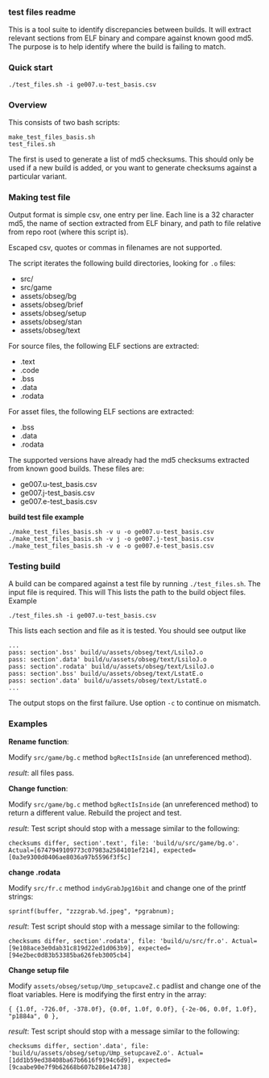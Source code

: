 ### test files readme ###

This is a tool suite to identify discrepancies between builds. It will extract relevant sections from ELF binary and compare against known good md5. The purpose is to help identify where the build is failing to match.

### Quick start ###

    ./test_files.sh -i ge007.u-test_basis.csv

### Overview ###

This consists of two bash scripts:

    make_test_files_basis.sh
    test_files.sh

The first is used to generate a list of md5 checksums. This should only be used if a new build is added, or you want to generate checksums against a particular variant.

### Making test file ###

Output format is simple csv, one entry per line. Each line is a 32 character md5, the name of section extracted from ELF binary, and path to file relative from repo root (where this script is).

Escaped csv, quotes or commas in filenames are not supported.

The script iterates the following build directories, looking for `.o` files:

- src/
- src/game
- assets/obseg/bg
- assets/obseg/brief
- assets/obseg/setup
- assets/obseg/stan
- assets/obseg/text

For source files, the following ELF sections are extracted:

- .text
- .code
- .bss
- .data
- .rodata

For asset files, the following ELF sections are extracted:

- .bss
- .data
- .rodata

The supported versions have already had the md5 checksums extracted from known good builds. These files are:

- ge007.u-test_basis.csv
- ge007.j-test_basis.csv
- ge007.e-test_basis.csv

**build test file example**

    ./make_test_files_basis.sh -v u -o ge007.u-test_basis.csv
    ./make_test_files_basis.sh -v j -o ge007.j-test_basis.csv
    ./make_test_files_basis.sh -v e -o ge007.e-test_basis.csv

### Testing build ###

A build can be compared against a test file by running `./test_files.sh`. The input file is required. This will This lists the path to the build object files. Example

    ./test_files.sh -i ge007.u-test_basis.csv

This lists each section and file as it is tested. You should see output like

    ...
    pass: section'.bss' build/u/assets/obseg/text/LsiloJ.o
    pass: section'.data' build/u/assets/obseg/text/LsiloJ.o
    pass: section'.rodata' build/u/assets/obseg/text/LsiloJ.o
    pass: section'.bss' build/u/assets/obseg/text/LstatE.o
    pass: section'.data' build/u/assets/obseg/text/LstatE.o
    ...

The output stops on the first failure. Use option `-c` to continue on mismatch.

### Examples ###

**Rename function**:

Modify `src/game/bg.c` method `bgRectIsInside` (an unreferenced method).

*result*: all files pass.

**Change function**:

Modify `src/game/bg.c` method `bgRectIsInside` (an unreferenced method) to return a different value. Rebuild the project and test.

*result*: Test script should stop with a message similar to the following:

    checksums differ, section'.text', file: 'build/u/src/game/bg.o'. Actual=[6747949109773c07983a2584101ef214], expected=[0a3e9300d0406ae8036a97b5596f3f5c]

**change .rodata**

Modify `src/fr.c` method `indyGrabJpg16bit` and change one of the printf strings:

    sprintf(buffer, "zzzgrab.%d.jpeg", *pgrabnum);

*result*: Test script should stop with a message similar to the following:

    checksums differ, section'.rodata', file: 'build/u/src/fr.o'. Actual=[9e108ace3e0dab31c819d22ed1d063b9], expected=[94e2bec0d83b53385ba626feb3005cb4]

**Change setup file**

Modify `assets/obseg/setup/Ump_setupcaveZ.c` padlist and change one of the float variables. Here is modifying the first entry in the array:

    { {1.0f, -726.0f, -378.0f}, {0.0f, 1.0f, 0.0f}, {-2e-06, 0.0f, 1.0f}, "p1884a", 0 },

*result*: Test script should stop with a message similar to the following:

    checksums differ, section'.data', file: 'build/u/assets/obseg/setup/Ump_setupcaveZ.o'. Actual=[1dd1b59ed38408ba67b6616f9194c6d9], expected=[9caabe90e7f9b62668b607b286e14738]
